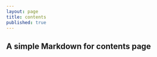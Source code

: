 ```yaml
---
layout: page
title: contents
published: true
---
```


## A simple Markdown for contents page
